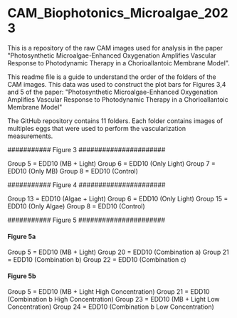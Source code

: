 # CAM_Biophotonics_Microalgae_2023
This is a repository of the raw CAM images used for analysis in the paper "Photosynthetic Microalgae-Enhanced Oxygenation Amplifies Vascular Response to  Photodynamic Therapy in a  Chorioallantoic Membrane Model".

This readme file is a guide to understand the order of the folders of the CAM images. This data was used to construct the plot bars for Figures 3,4 and 5 of the paper: "Photosynthetic Microalgae-Enhanced Oxygenation Amplifies Vascular Response to Photodynamic Therapy in a Chorioallantoic Membrane Model"

The GitHub repository contains 11 folders. Each folder contains images of multiples eggs that were used to perform the vascularization measurements.

########### Figure 3 ######################

Group 5 = EDD10 (MB + Light)
Group 6 = EDD10 (Only Light)
Group 7 = EDD10 (Only MB)
Group 8 = EDD10 (Control)

########### Figure 4 ######################

Group 13 = EDD10 (Algae + Light)
Group 6  = EDD10 (Only Light)
Group 15 = EDD10 (Only Algae) 
Group 8  = EDD10 (Control)

########### Figure 5 ######################

#### Figure 5a ####

Group 5  = EDD10 (MB + Light)
Group 20 = EDD10 (Combination a)
Group 21 = EDD10 (Combination b) 
Group 22 = EDD10 (Combination c)

#### Figure 5b ####

Group 5  = EDD10 (MB + Light High Concentration)
Group 21 = EDD10 (Combination b High Concentration) 
Group 23 = EDD10 (MB + Light Low Concentration)
Group 24 = EDD10 (Combination b Low Concentration)


